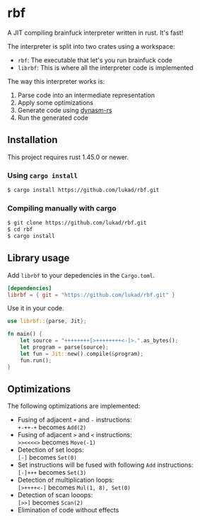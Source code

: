 # rbf

A JIT compiling brainfuck interpreter written in rust. It's fast!

The interpreter is split into two crates using a workspace:

* `rbf`: The executable that let's you run brainfuck code
* `librbf`: This is where all the interpreter code is implemented

The way this interpreter works is:

1. Parse code into an intermediate representation
2. Apply some optimizations
3. Generate code using [dynasm-rs](https://github.com/CensoredUsername/dynasm-rs)
4. Run the generated code

## Installation

This project requires rust 1.45.0 or newer.

### Using `cargo install`

``` bash
$ cargo install https://github.com/lukad/rbf.git
```

### Compiling manually with cargo

``` bash
$ git clone https://github.com/lukad/rbf.git
$ cd rbf
$ cargo install
```

## Library usage

Add `librbf` to your depedencies in the `Cargo.toml`.

``` toml
[dependencies]
librbf = { git = "https://github.com/lukad/rbf.git" }
```

Use it in your code.

``` rust
use librbf::{parse, Jit};

fn main() {
    let source = "++++++++[>++++++++<-]>.".as_bytes();
    let program = parse(source);
    let fun = Jit::new().compile(&program);
    fun.run();
}
```

## Optimizations

The following optimizations are implemented:

* Fusing of adjacent `+` and `-` instructions:  
  `+-++-+` becomes `Add(2)`
* Fusing of adjacent `>` and `<` instructions:  
  `>><<<<>` becomes `Move(-1)`
* Detection of set loops:  
  `[-]` becomes `Set(0)`
* Set instructions will be fused with following `Add` instructions:  
  `[-]+++` becomes `Set(3)`
* Detection of multiplication loops:  
  `[>++++<-]` becomes `Mul(1, 8), Set(0)`
* Detection of scan looops:  
  `[>>]` becomes `Scan(2)`
* Elimination of code without effects
